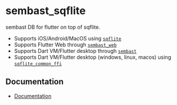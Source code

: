 # sembast_sqflite

sembast DB for flutter on top of sqflite.

* Supports iOS/Android/MacOS using [`sqflite`](https://pub.dev/packages/sqflite)
* Supports Flutter Web through [`sembast_web`](https://pub.dev/packages/sembast_web)
* Supports Dart VM/Flutter desktop through [`sembast`](https://pub.dev/packages/sembast)
* Supports Dart VM/Flutter desktop (windows, linux, macos) using [`sqflite_common_ffi`](https://pub.dev/packages/sqflite_common_ffi)

## Documentation

* [Documentation](https://github.com/tekartik/sembast_sqflite/blob/master/sembast_sqflite/README.md)